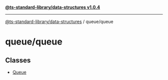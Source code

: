 [**@ts-standard-library/data-structures v1.0.4**](../../README.md)

***

[@ts-standard-library/data-structures](../../modules.md) / queue/queue

# queue/queue

## Classes

- [Queue](classes/Queue.md)
